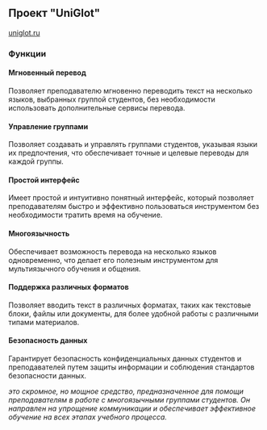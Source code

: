 ## Проект "UniGlot"

[uniglot.ru](https://uniglot.ru/)

### Функции

#### Мгновенный перевод
Позволяет преподавателю мгновенно переводить текст на несколько языков, выбранных группой студентов, без необходимости использовать дополнительные сервисы перевода.

#### Управление группами
Позволяет создавать и управлять группами студентов, указывая языки их предпочтения, что обеспечивает точные и целевые переводы для каждой группы.

#### Простой интерфейс
Имеет простой и интуитивно понятный интерфейс, который позволяет преподавателям быстро и эффективно пользоваться инструментом без необходимости тратить время на обучение.


#### Многоязычность
Обеспечивает возможность перевода на несколько языков одновременно, что делает его полезным инструментом для мультиязычного обучения и общения.

#### Поддержка различных форматов
Позволяет вводить текст в различных форматах, таких как текстовые блоки, файлы или документы, для более удобной работы с различными типами материалов.

#### Безопасность данных
Гарантирует безопасность конфиденциальных данных студентов и преподавателей путем защиты информации и соблюдения стандартов безопасности данных.


<i>
это скромное, но мощное средство, предназначенное для помощи преподавателям в работе с многоязычными группами студентов. Он направлен на упрощение коммуникации и обеспечивает эффективное обучение на всех этапах учебного процесса.
</i>
